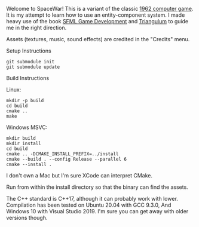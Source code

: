 Welcome to SpaceWar! This is a variant of the classic [1962 computer game](https://en.wikipedia.org/wiki/Spacewar!). It is my attempt to learn how to use an entity-component system. I made heavy use of the book [SFML Game Development](https://github.com/SFML/SFML-Game-Development-Book) and [Triangulum](https://github.com/TransNeptunianStudios/Triangulum) to guide me in the right direction.

Assets (textures, music, sound effects) are credited in the "Credits" menu.

Setup Instructions
```
git submodule init
git submodule update
```

Build Instructions

Linux:
```
mkdir -p build
cd build
cmake ..
make
```

Windows MSVC:
```
mkdir build
mkdir install
cd build
cmake .. -DCMAKE_INSTALL_PREFIX=../install
cmake --build . --config Release --parallel 6
cmake --install .
```

I don't own a Mac but I'm sure XCode can interpret CMake.

Run from within the install directory so that the binary can find the assets.

The C++ standard is C++17, although it can probably work with lower. Compilation has been tested on Ubuntu 20.04 with GCC 9.3.0, And Windows 10 with Visual Studio 2019. I'm sure you can get away with older versions though.
